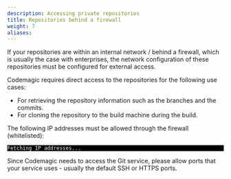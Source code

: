 ```yaml
---
description: Accessing private repositories
title: Repositories behind a firewall
weight: 7
aliases:
---
```


If your repositories are within an internal network / behind a firewall, which is usually the case with enterprises, the network configuration of these repositories must be configured for external access.

Codemagic requires direct access to the repositories for the following use cases:
- For retrieving the repository information such as the branches and the commits.
- For cloning the repository to the build machine during the build.

The following IP addresses must be allowed through the firewall (whitelisted):

<div class="highlight"><pre tabindex="0" style="color:#f8f8f2;background-color:#000;-moz-tab-size:4;-o-tab-size:4;tab-size:4;"><code class="language-Shell" data-lang="Shell"><span style="display:flex;"><span id="ip-addresses">Fetching IP addresses...</span></span></code></pre></div>

Since Codemagic needs to access the Git service, please allow ports that your service uses - usually the default SSH or HTTPS ports.

<script>
document.addEventListener('DOMContentLoaded', function() {
  fetch('https://codemagic.io/api/v3/meta')
    .then(response => response.json())
    .then(data => {
      const ipAddresses = data.data.address_prefixes
      const ipList = ipAddresses.join('\n')
      document.getElementById('ip-addresses').innerHTML = ipList
    })
    .catch(error => {
      document.getElementById('ip-addresses').innerHTML = 'Failed to fetch IP addresses.'
      console.error('Error fetching IP addresses:', error)
    })
})
</script>
